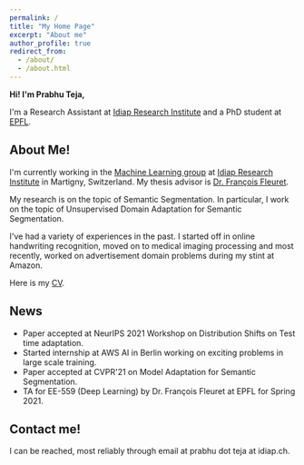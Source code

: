 ```yaml
---
permalink: /
title: "My Home Page"
excerpt: "About me"
author_profile: true
redirect_from: 
  - /about/
  - /about.html
---
```


**Hi! I'm Prabhu Teja,**

I'm a Research Assistant at [Idiap Research Institute](https://www.idiap.ch) and a PhD student at
[EPFL](https://www.epfl.ch).

## About Me!

I'm currently working in the [Machine Learning group](https://www.idiap.ch/en/scientific-research/machine-learning) at [Idiap Research Institute](https://www.idiap.ch) in Martigny, Switzerland. My thesis advisor is [Dr. Fran&ccedil;ois Fleuret](https://fleuret.org/francois).

My research is on the topic of Semantic Segmentation. In particular, I work on the topic of Unsupervised Domain Adaptation for Semantic Segmentation.

I've had a variety of experiences in the past. I started off in online handwriting recognition, moved on to medical imaging processing and most recently, worked on advertisement domain problems during my stint at Amazon.

Here is my [CV](/cv).

## News

- Paper accepted at NeurIPS 2021 Workshop on Distribution Shifts on Test time adaptation.
- Started internship at AWS AI in Berlin working on exciting problems in large scale training.
- Paper accepted at CVPR'21 on Model Adaptation for Semantic Segmentation.
- TA for EE-559 (Deep Learning) by Dr. Fran&ccedil;ois Fleuret at EPFL for Spring 2021.

## Contact me!

I can be reached, most reliably through email at prabhu dot teja at idiap.ch.
